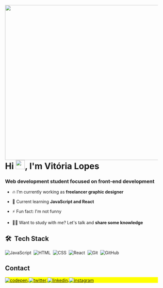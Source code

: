 <img align="right" height="510em"       src="https://gist.githubusercontent.com/vilopesp/28c45413d85f147c262f414d2509ecc6/raw/84fe745ef34ab4650c25d529fa09abf32bce83d6/badge.svg"/>
<h1 align="left">Hi <img src="https://raw.githubusercontent.com/kaueMarques/kaueMarques/master/hi.gif" height="30px">, I'm Vitória Lopes</h1>
<h3 align="left">Web development student focused on front-end development</h3>

- 🔥 I’m currently working as **freelancer graphic designer**

- 💬 Current learning **JavaScript and React**

- ⚡ Fun fact: I'm not funny

- 👨‍💻 Want to study with me? Let's talk and **share some knowledge**

## 🛠 &nbsp;Tech Stack

![JavaScript](https://img.shields.io/badge/-JavaScript-05122A?style=flat&logo=javascript)&nbsp;
![HTML](https://img.shields.io/badge/-HTML-05122A?style=flat&logo=HTML5)&nbsp;
![CSS](https://img.shields.io/badge/-CSS-05122A?style=flat&logo=CSS3&logoColor=1572B6)&nbsp;
![React](https://img.shields.io/badge/-React-05122A?style=flat&logo=react)&nbsp;
![Git](https://img.shields.io/badge/-Git-05122A?style=flat&logo=git)&nbsp;
![GitHub](https://img.shields.io/badge/-GitHub-05122A?style=flat&logo=github)&nbsp;

## Contact
<p>
<p align="left" style="background:yellow">
  <a href="https://codepen.io/vilopesp" target="_blank">
    <img align="center" src="https://img.shields.io/badge/-vilopesp-05122A?style=flat&logo=codepen" alt="codepen"/>
  </a>
  <a href="https://twitter.com/_vilopesp" target="_blank">
    <img align="center" src="https://img.shields.io/badge/-_vilopesp-05122A?style=flat&logo=twitter" alt="twitter"/>  
  </a>
  <a href="https://linkedin.com/in/vilopesp" target="_blank">
    <img align="center" src="https://img.shields.io/badge/-vilopesp-05122A?style=flat&logo=linkedin" alt="linkedin"/>
  </a>
  <a href="https://instagram.com/_vilopesp" target="_blank">
   <img align="center" src="https://img.shields.io/badge/-_vilopesp-05122A?style=flat&logo=instagram" alt="instagram"/>
  </a>
</p>

</p>

